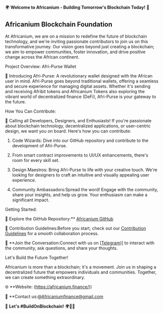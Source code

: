 🌍 **Welcome to Africanium - Building Tomorrow's Blockchain Today!** 🌟

## Africanium Blockchain Foundation

At Africanium, we are on a mission to redefine the future of blockchain technology, and we're inviting passionate contributors to join us on this transformative journey.
Our vision goes beyond just creating a blockchain; we aim to empower communities, foster innovation, and drive positive change across the African continent.

Project Overview: Afri-Purse Wallet

🔐 Introducing Afri-Purse: A revolutionary wallet designed with the African user in mind. 
Afri-Purse goes beyond traditional wallets, offering a seamless and secure experience for managing digital assets.
 Whether it's sending and receiving Afribit tokens and Africanium Tokens also exploring the vibrant world of decentralized finance (DeFi), Afri-Purse is your gateway to the future.

How You Can Contribute:

🚀 Calling all Developers, Designers, and Enthusiasts!
If you're passionate about blockchain technology, decentralized applications, or user-centric design, we want you on board. Here's how you can contribute:

1. Code Wizards: Dive into our GitHub repository and contribute to the development of Afri-Purse.
2.  From smart contract improvements to UI/UX enhancements, there's room for every skill set.

3. Design Maestros: Bring Afri-Purse to life with your creative touch. We're looking for designers to craft an intuitive and visually appealing user experience.

4. Community Ambassadors:Spread the word! Engage with the community, share your insights, and help us grow. Your enthusiasm can make a significant impact.

Getting Started:

🚀 Explore the GitHub Repository:** [Africanium GitHub](https://github.com/Africanium)

🔧 Contribution Guidelines:Before you start, check out our [Contribution Guidelines](https://github.com/Africanium/CONTRIBUTING.md) for a smooth collaboration process.

📣 **Join the Conversation:Connect with us on [[Telegram](https://t.me/Africaniumfinance))] to interact with the community, ask questions, and share your thoughts.

 Let's Build the Future Together!

Africanium is more than a blockchain; it's a movement. Join us in shaping a decentralized future that empowers individuals and communities. 
Together, we can create something extraordinary.

🌐 **Website: (https://africanium.finance/))

📧 **Contact us:@Africaniumfinance@gmail.com

🚀 **Let's #BuildOnBlockchain!** 🌍🔗✨
